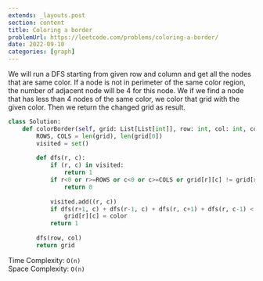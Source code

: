 ```yaml
---
extends: _layouts.post
section: content
title: Coloring a border
problemUrl: https://leetcode.com/problems/coloring-a-border/
date: 2022-09-10
categories: [graph]
---
```


We will run a DFS starting from given row and column and get all the nodes that are same color. If a node is not in perimeter of the same color region, the number of adjacent node will be 4 for this node. We if we find a node that has less than 4 nodes of the same color, we color that grid with the given color. Then we return the changed grid as result.

```python
class Solution:
    def colorBorder(self, grid: List[List[int]], row: int, col: int, color: int) -> List[List[int]]:
        ROWS, COLS = len(grid), len(grid[0])
        visited = set()
        
        def dfs(r, c):
            if (r, c) in visited:
                return 1
            if r<0 or r>=ROWS or c<0 or c>=COLS or grid[r][c] != grid[row][col]:
                return 0
            
            visited.add((r, c))
            if dfs(r+1, c) + dfs(r-1, c) + dfs(r, c+1) + dfs(r, c-1) < 4:
                grid[r][c] = color
            return 1
        
        dfs(row, col)
        return grid
```

Time Complexity: `O(n)` <br/>
Space Complexity: `O(n)`
